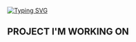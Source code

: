 [![Typing SVG](https://readme-typing-svg.herokuapp.com?color=%23C11A4EDD&size=25&vCenter=true&multiline=true&height=160&lines=Kenjii%239747;Cyberise;What+We+Eating+Today%3F)](https://git.io/typing-svg)

## PROJECT I'M WORKING ON


<!--
**xKenjii/xKenjii** is a ✨ _special_ ✨ repository because its `README.md` (this file) appears on your GitHub profile.

Here are some ideas to get you started:

- 🔭 I’m currently working on ...
- 🌱 I’m currently learning ...
- 👯 I’m looking to collaborate on ...
- 🤔 I’m looking for help with ...
- 💬 Ask me about ...
- 📫 How to reach me: ...
- 😄 Pronouns: ...
- ⚡ Fun fact: ...
-->
